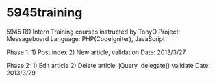 5945training
============

5945 RD Intern Training courses instructed by TonyQ
Project: Messageboard
Language: PHP(CodeIgniter), JavaScript

Phase 1: 
	1) Post index
	2) New article, validation
	Date: 2013/3/27

Phase 2:
	1) Edit article
	2) Delete article, jQuery .delegate() validate
	Date: 2013/3/29